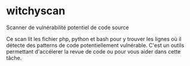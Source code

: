# witchyscan
Scanner de vulnérabilité potentiel de code source

Ce scan lit les fichier php, python et bash pour y trouver les lignes où il détecte des patterns de code potentiellement vulnérable.
C'est un outils permettant d'accélerer la revue de code ou pour vous aider dans cette tâche.
